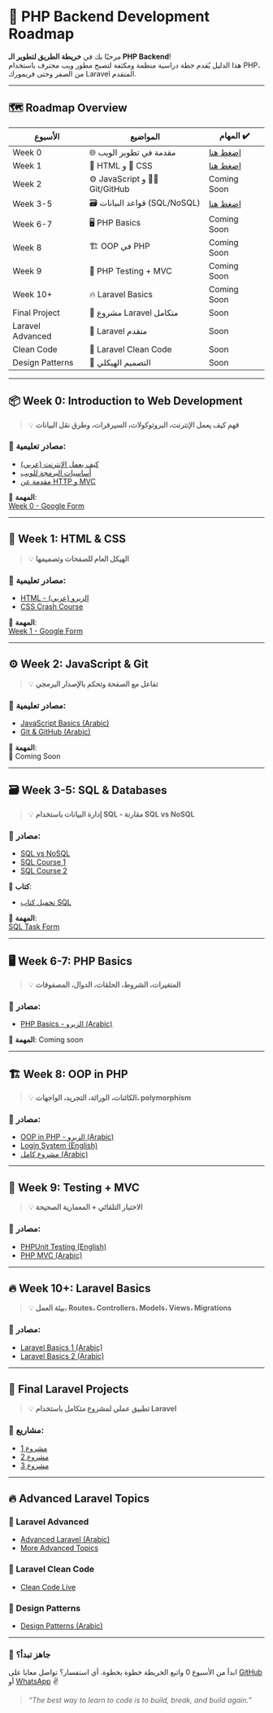 # 🧠 PHP Backend Development Roadmap

مرحبًا بك في **خريطة الطريق لتطوير الـ PHP Backend**!  
هذا الدليل يُقدم خطة دراسية منظمة ومكثفة لتصبح مطور ويب محترف باستخدام PHP، من الصفر وحتى فريمورك Laravel المتقدم.

---

## 🗺️ Roadmap Overview

| الأسبوع | المواضيع                            | المهام ✔️ |
|--------|------------------------------------|----------|
| Week 0 | 🌐 مقدمة في تطوير الويب             | [اضغط هنا](https://forms.gle/2nRVVbbs1jgLq2kf9) |
| Week 1 | 📝 HTML و 🎨 CSS                     | [اضغط هنا](https://forms.gle/H3SLzzxsB4kiB5UW7) |
| Week 2 | ⚙️ JavaScript و 🧑‍💻 Git/GitHub        | Coming Soon |
| Week 3-5 | 🗃️ قواعد البيانات (SQL/NoSQL)      | [اضغط هنا](https://docs.google.com/forms/d/e/1FAIpQLSfniWU35k05opoCQPnmAgzfKpSSLc340L2-7VSlMUvINYd0gw/viewform) |
| Week 6-7 | 🖥️ PHP Basics                     | Coming Soon |
| Week 8 | 🏗️ OOP في PHP                       | Coming Soon |
| Week 9 | 🧪 PHP Testing + MVC                | Coming Soon |
| Week 10+ | 🔥 Laravel Basics                  | Coming Soon |
| Final Project | 🚀 مشروع Laravel متكامل       | Soon |
| Laravel Advanced | 🎯 Laravel متقدم           | Soon |
| Clean Code | 🧼 Laravel Clean Code            | Soon |
| Design Patterns | 🧩 التصميم الهيكلي           | Soon |

---

## 📦 Week 0: Introduction to Web Development

> 💡 **فهم كيف يعمل الإنترنت، البروتوكولات، السيرفرات، وطرق نقل البيانات**

### 🎥 مصادر تعليمية:
- [كيف يعمل الإنترنت (عربي)](https://www.youtube.com/watch?v=a1jSDxrb0tw)
- [أساسيات البرمجة للويب](https://www.youtube.com/watch?v=TO_HOJME30M&t=1100s)
- [مقدمة عن HTTP و MVC](https://youtu.be/ToHfYbxg3ms?si=PGYwrehKHscYqsqG)

📝 **المهمة**:  
[Week 0 - Google Form](https://forms.gle/2nRVVbbs1jgLq2kf9)

---

## 🎨 Week 1: HTML & CSS

> 💡 **الهيكل العام للصفحات وتصميمها**

### 🎥 مصادر تعليمية:
- [HTML - الزيرو (عربي)](https://www.youtube.com/watch?v=6QAELgirvjs&list=PLDoPjvoNmBAw_t_XWUFbBX-c9MafPk9ji)
- [CSS Crash Course](https://www.youtube.com/watch?v=Z-5QVutAEW4)

📝 **المهمة**:  
[Week 1 - Google Form](https://forms.gle/H3SLzzxsB4kiB5UW7)

---

## ⚙️ Week 2: JavaScript & Git

> 💡 **تفاعل مع الصفحة وتحكم بالإصدار البرمجي**

### 🎥 مصادر تعليمية:
- [JavaScript Basics (Arabic)](https://www.youtube.com/watch?v=GM6dQBmc-Xg&list=PLDoPjvoNmBAx3kiplQR_oeDqLDBUDYwVv)
- [Git & GitHub (Arabic)](https://www.youtube.com/watch?v=ACOiGZoqC8w&list=PLDoPjvoNmBAw4eOj58MZPakHjaO3frVMF)

📝 **المهمة**:  
🚧 Coming Soon

---

## 🗃️ Week 3-5: SQL & Databases

> 💡 **إدارة البيانات باستخدام SQL - مقارنة SQL vs NoSQL**

### 🎥 مصادر:
- [SQL vs NoSQL](https://www.youtube.com/watch?v=1Sb2wC7S5Rw)
- [SQL Course 1](https://www.youtube.com/watch?v=0vFrllim8UY)
- [SQL Course 2](https://youtu.be/fqA2t50vXjA)

📘 **كتاب**:  
- [تحميل كتاب SQL](https://drive.google.com/drive/folders/1qEybZBhP-da-vlmBMJVYHqLdnvkLUmjX?usp=sharing)

📝 **المهمة**:  
[SQL Task Form](https://docs.google.com/forms/d/e/1FAIpQLSfniWU35k05opoCQPnmAgzfKpSSLc340L2-7VSlMUvINYd0gw/viewform)

---

## 🖥️ Week 6-7: PHP Basics

> 💡 **المتغيرات، الشروط، الحلقات، الدوال، المصفوفات**

### 🎥 مصادر:
- [PHP Basics - الزيرو (Arabic)](https://www.youtube.com/watch?v=xcg9qq6SZ0w)

📝 **المهمة**: Coming soon

---

## 🏗️ Week 8: OOP in PHP

> 💡 **الكائنات، الوراثة، التجريد، الواجهات، polymorphism**

### 🎥 مصادر:
- [OOP in PHP - الزيرو (Arabic)](https://www.youtube.com/watch?v=w6JqPsVP7Ps&list=PLDoPjvoNmBAxXTPncg0W4lhVS32LO_xtQ)
- [Login System (English)](https://youtu.be/BaEm2Qv14oU)
- [مشروع كامل (Arabic)](https://youtu.be/7TGgcnhQWLc)

---

## 🧪 Week 9: Testing + MVC

> 💡 **الاختبار التلقائي + المعمارية الصحيحة**

### 🎥 مصادر:
- [PHPUnit Testing (English)](https://www.youtube.com/watch?v=k9ak_rv9X0Y)
- [PHP MVC (Arabic)](https://youtu.be/YDst6XzPQyo)

---

## 🔥 Week 10+: Laravel Basics

> 💡 **بيئة العمل، Routes، Controllers، Models، Views، Migrations**

### 🎥 مصادر:
- [Laravel Basics 1 (Arabic)](https://www.youtube.com/watch?v=HHj6YU43eV4)
- [Laravel Basics 2 (Arabic)](https://youtu.be/UAbH4bkyHBI)

---

## 🚀 Final Laravel Projects

> 💡 **تطبيق عملي لمشروع متكامل باستخدام Laravel**

### 🎥 مشاريع:
- [مشروع 1](https://www.youtube.com/watch?v=QStpeLp25A4)
- [مشروع 2](https://youtu.be/Mky8vng1ymk)
- [مشروع 3](https://youtu.be/F9hC6VCeY3c)

---

## 🔥 Advanced Laravel Topics

### 🎯 Laravel Advanced
- [Advanced Laravel (Arabic)](https://youtu.be/F-PgasVGHuM)
- [More Advanced Topics](https://youtu.be/7i55C4oa4B4)

### 🧼 Laravel Clean Code
- [Clean Code Live](https://www.youtube.com/live/THrqUvVLecM)

### 🧩 Design Patterns
- [Design Patterns (Arabic)](https://youtu.be/hYas1gMp2nM)

---

### 🎉 جاهز تبدأ؟  

ابدأ من الأسبوع 0 واتبع الخريطة خطوة بخطوة. أي استفسار؟ تواصل معايا على [GitHub](https://github.com/mohamedramadan2003) أو [WhatsApp](https://wa.me/201064234874) ✌️

> _“The best way to learn to code is to build, break, and build again.”_




